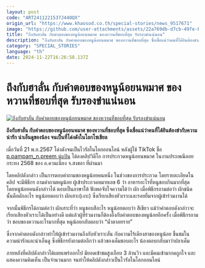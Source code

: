 ```yaml
---
layout: post
code: "ART2411221537J440QX"
origin_url: "https://www.khaosod.co.th/special-stories/news_9517671"
image: "https://github.com/user-attachments/assets/22a769db-d7cb-49fe-ba4c-e8fb4723c4fd"
title: "ถึงกับฮาลั่น กับคำตอบของหนูน้อยนพมาศ ของหวานที่ชอบที่สุด รับรองขำแน่นอน"
description: "ถึงกับฮาลั่น กับคำตอบของหนูน้อยนพมาศ ของหวานที่ชอบที่สุด ซึ่งเชื่อแน่ว่าคนที่ได้ยินต้องขำกับความน่ารัก น่าเอ็นดูของน้อง จนเป็นที่โ่งดังในโลกโซเชียล "
category: "SPECIAL_STORIES"
language: "th"
date: 2024-11-22T16:26:58.137Z
---
```


# ถึงกับฮาลั่น กับคำตอบของหนูน้อยนพมาศ ของหวานที่ชอบที่สุด รับรองขำแน่นอน

[![ถึงกับฮาลั่น กับคำตอบของหนูน้อยนพมาศ ของหวานที่ชอบที่สุด รับรองขำแน่นอน](https://www.khaosod.co.th/wpapp/uploads/2024/11/songklakids2.jpg "ถึงกับฮาลั่น กับคำตอบของหนูน้อยนพมาศ ของหวานที่ชอบที่สุด รับรองขำแน่นอน")](https://www.khaosod.co.th/wpapp/uploads/2024/11/songklakids2.jpg)

**ถึงกับฮาลั่น กับคำตอบของหนูน้อยนพมาศ ของหวานที่ชอบที่สุด ซึ่งเชื่อแน่ว่าคนที่ได้ยินต้องขำกับความน่ารัก น่าเอ็นดูของน้อง จนเป็นที่โด่งดังในโลกโซเชียล**

เมื่อวันที่ 21 พ.ย.2567 โด่งดังจนเป็นไวรัลในโลกออนไลน์ หลังผู้ใช้ TikTok ชื่อ [p.pampam\_n.preem นู๋แป้น](https://www.tiktok.com/@p.pampam_n.preem?lang=en) ได้ลงคลิปวิดีโอ การประกวดหนูน้อยนพมาศ ในงานประเพณีลอยกระทง 2568 ของ อ.ควนเนียง จ.สงขลา ที่ผ่านมา

โดยคลิปดังกล่าว เป็นการตอบคำถามของหนูน้อยคนหนึ่ง ในช่วงของการประกวด โดยรายละเอียดในคลิป จะมีพิธีกร ถามคำถามหนูน้อย ผู้เข้าประกวดหมายเลข 6 ว่า อาหารอะไรที่หนูชอบกินมากที่สุด โดยหนูน้อยคนดังกล่าวได้ ตอบเป็นภาษาใต้ ฟังพอจับใจความได้ว่า ผัก เมื่อพิธีกรถามต่อว่า ผักชนิดนั้นคือผักอะไร หนูน้อยตอบว่า ผักเฮาะ(เงาะ) ซึ่งเรียกเสียงหัวเราะและรอยยิ้มจากผู้เข้าร่วมงานได้

จากนั้นพิธีกรได้ถามต่อว่า ผักเฮาะที่ว่า หนูชอบสีอะไร หนูน้อยตอบว่า สีเขียว แม้ว่าคำตอบดังกล่าวจะเรียกเสียงหัวเราะได้เป็นอย่างดี แต่แล้วผู้ที่ร่วมงานก็ต้องอึ้งกับคำตอบของหนูน้อยอีกครั้ง เมื่อพิธีกรถามว่า ชอบของหวานอะไรมากที่สุด หนูน้อยกลับตอบว่า “น้ำตาลทราย”

ซึ่งจากคำตอบดังกล่าวทำให้ผู้เข้าร่วมงานถึงกับหัวเราะลั่น กับความไร้เดียงสาของหนูน้อย ชื่นชมในความน่ารักและน่าเอ็นดู ซึ่งพิธีกรยังถามต่ออีกว่า แล้วของเค็มชอบอะไร น้องตอบกลับมาว่าปลาเค็ม

ภายหลังที่คลิปดังกล่าวได้เผยแพร่ออกไป มียอดเข้าชมสูงเกือบ 3 ล้านวิว และมีคนเข้ามากดถูกใจ และแสดงความคิดเห็น เป็นจำนวนมาก จนทำให้คลิปดังกล่าวเป็นไวรัลในโลกออนไลน์

